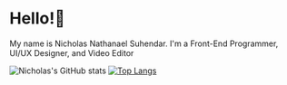 # Hello!👋  

My name is Nicholas Nathanael Suhendar. I'm a Front-End Programmer, UI/UX Designer, and Video Editor

![Nicholas's GitHub stats](https://github-readme-stats.vercel.app/api?username=Konicho46&show_icons=true&theme=tokyonight)
[![Top Langs](https://github-readme-stats.vercel.app/api/top-langs/?username=Konicho46&layout=compact)](https://github.com/Konicho46/)
